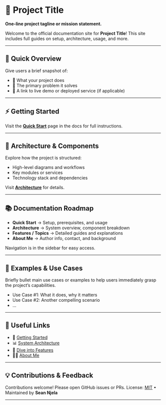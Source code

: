 # 🚀 Project Title

<!--
  NOTE: Internal links should use clean URL style (no `.md` extension)
  Example: [Quick Start](/0-quickstart/getting-started/)
  MkDocs and Material auto-resolve these based on the nav structure.
-->


**One‑line project tagline or mission statement.**

Welcome to the official documentation site for **Project Title**! This site includes full guides on setup, architecture, usage, and more.

---

## 🧭 Quick Overview

Give users a brief snapshot of:
- 🔧 What your project does
- 🎯 The primary problem it solves
- 🔗 A link to live demo or deployed service (if applicable)

---

## ⚡ Getting Started

Visit the **[Quick Start](0-quickstart/1-getting-started.md)** page in the docs for full instructions.

---

## 📐 Architecture & Components

Explore how the project is structured:

* High-level diagrams and workflows
* Key modules or services
* Technology stack and dependencies

Visit **[Architecture](1-architecture/0-overview.md)** for details.

---

## 📚 Documentation Roadmap

* **Quick Start** → Setup, prerequisites, and usage
* **Architecture** → System overview, component breakdown
* **Features / Topics** → Detailed guides and explanations
* **About Me** → Author info, contact, and background

Navigation is in the sidebar for easy access.

---

## 🧪 Examples & Use Cases

Briefly bullet main use cases or examples to help users immediately grasp the project’s capabilities.

* Use Case #1: What it does, why it matters
* Use Case #2: Another compelling scenario
* …

---

## 🔗 Useful Links

* 🔧 [Getting Started](0-quickstart/1-getting-started.md)
* 📊 [System Architecture](1-architecture/0-overview.md)
* 📝 [Dive into Features](2-project/0-topic1.md)
* 🧑‍💼 [About Me](4-about/0-about.md)

---

## 💡 Contributions & Feedback

Contributions welcome! Please open GitHub issues or PRs.
License: [MIT](https://github.com/your-username/your-repo/blob/main/LICENSE) • Maintained by **Sean Njela**

---